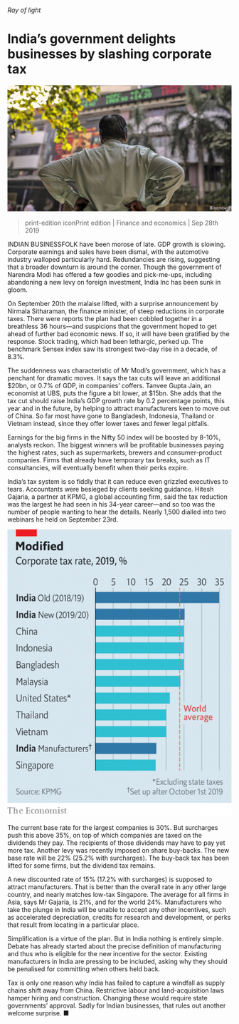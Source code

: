 ###### Ray of light

# India’s government delights businesses by slashing corporate tax 

![image](images/20190928_fnp505.jpg) 

> print-edition iconPrint edition | Finance and economics | Sep 28th 2019 

INDIAN BUSINESSFOLK have been morose of late. GDP growth is slowing. Corporate earnings and sales have been dismal, with the automotive industry walloped particularly hard. Redundancies are rising, suggesting that a broader downturn is around the corner. Though the government of Narendra Modi has offered a few goodies and pick-me-ups, including abandoning a new levy on foreign investment, India Inc has been sunk in gloom. 

On September 20th the malaise lifted, with a surprise announcement by Nirmala Sitharaman, the finance minister, of steep reductions in corporate taxes. There were reports the plan had been cobbled together in a breathless 36 hours—and suspicions that the government hoped to get ahead of further bad economic news. If so, it will have been gratified by the response. Stock trading, which had been lethargic, perked up. The benchmark Sensex index saw its strongest two-day rise in a decade, of 8.3%. 

The suddenness was characteristic of Mr Modi’s government, which has a penchant for dramatic moves. It says the tax cuts will leave an additional $20bn, or 0.7% of GDP, in companies’ coffers. Tanvee Gupta Jain, an economist at UBS, puts the figure a bit lower, at $15bn. She adds that the tax cut should raise India’s GDP growth rate by 0.2 percentage points, this year and in the future, by helping to attract manufacturers keen to move out of China. So far most have gone to Bangladesh, Indonesia, Thailand or Vietnam instead, since they offer lower taxes and fewer legal pitfalls. 

Earnings for the big firms in the Nifty 50 index will be boosted by 8-10%, analysts reckon. The biggest winners will be profitable businesses paying the highest rates, such as supermarkets, brewers and consumer-product companies. Firms that already have temporary tax breaks, such as IT consultancies, will eventually benefit when their perks expire. 

India’s tax system is so fiddly that it can reduce even grizzled executives to tears. Accountants were besieged by clients seeking guidance. Hitesh Gajaria, a partner at KPMG, a global accounting firm, said the tax reduction was the largest he had seen in his 34-year career—and so too was the number of people wanting to hear the details. Nearly 1,500 dialled into two webinars he held on September 23rd. 

![image](images/20190928_FNC810.png) 

The current base rate for the largest companies is 30%. But surcharges push this above 35%, on top of which companies are taxed on the dividends they pay. The recipients of those dividends may have to pay yet more tax. Another levy was recently imposed on share buy-backs. The new base rate will be 22% (25.2% with surcharges). The buy-back tax has been lifted for some firms, but the dividend tax remains. 

A new discounted rate of 15% (17.2% with surcharges) is supposed to attract manufacturers. That is better than the overall rate in any other large country, and nearly matches low-tax Singapore. The average for all firms in Asia, says Mr Gajaria, is 21%, and for the world 24%. Manufacturers who take the plunge in India will be unable to accept any other incentives, such as accelerated depreciation, credits for research and development, or perks that result from locating in a particular place. 

Simplification is a virtue of the plan. But in India nothing is entirely simple. Debate has already started about the precise definition of manufacturing and thus who is eligible for the new incentive for the sector. Existing manufacturers in India are pressing to be included, asking why they should be penalised for committing when others held back. 

Tax is only one reason why India has failed to capture a windfall as supply chains shift away from China. Restrictive labour and land-acquisition laws hamper hiring and construction. Changing these would require state governments’ approval. Sadly for Indian businesses, that rules out another welcome surprise. ■ 

